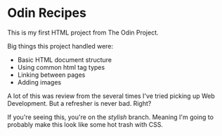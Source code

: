 # Odin Recipes
This is my first HTML project from The Odin Project.

Big things this project handled were:
- Basic HTML document structure
- Using common html tag types
- Linking between pages
- Adding images

A lot of this was review from the several times I've tried picking up Web Development. But a refresher is never bad. Right?

If you're seeing this, you're on the *stylish* branch. Meaning I'm going to probably make this look like some hot trash with CSS.